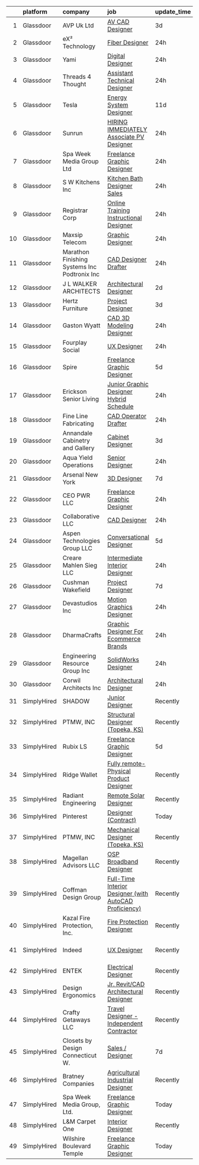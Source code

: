 

|    | platform    | company                                           | job                                                                                                                                                                                                                                                                                                                                                                                                                                                                                                                                                                                                                                                                                                                                                                                                                                                                                                                            | update_time   | location                      |
|---:|:------------|:--------------------------------------------------|:-------------------------------------------------------------------------------------------------------------------------------------------------------------------------------------------------------------------------------------------------------------------------------------------------------------------------------------------------------------------------------------------------------------------------------------------------------------------------------------------------------------------------------------------------------------------------------------------------------------------------------------------------------------------------------------------------------------------------------------------------------------------------------------------------------------------------------------------------------------------------------------------------------------------------------|:--------------|:------------------------------|
|  1 | Glassdoor   | AVP Uk Ltd                                        | [AV CAD Designer](https://www.glassdoor.com/partner/jobListing.htm?pos=124&ao=1110586&s=58&guid=00000183a1d64dd5b3781094bcd62682&src=GD_JOB_AD&t=SR&vt=w&ea=1&cs=1_fbc0b8a7&cb=1664867520579&jobListingId=1008173007558&cpc=FA84DF7EA1EC2398&jrtk=3-0-1gegtcjktkcnm801-1gegtcjlbkhq6800-5f97c9f94f7f4db1--6NYlbfkN0BRv-Wc929RsrsSUem9Y6h8brrWFQ-iaB-Blp-pMy6VrcEQM6O4vSQyo6wkqqGAILjsuU26OlTajwT8Zt-5yn63Kw6kQNOSGHeIAokNRr4bfoaFrrQfjfDuOxhus2QZ46X2m62Ke2DWo9CUuYb13fZMUV9l_ooMnB6KtAGSrkNqa0sMG3HIp89Mw6Wzg26r_eh7BnWOiCJhycgBUOJs_eEQfMsn5Tlv7ho0N386nmnHXQkbIeb6saZVuV2Viw2Il6ycl1rGxQEea23fLgTciSD6Chjpi5O0zWfFphZZ8_GdVuF_oPTsxkfQkGpfc670B4_b4kNqISwK6GmODvyb17-qqHZXNCDGvDRtDBomRJs5Z6QjJ1Kip-zW-gg9uW98sl0vW4poUPwcUgD_E4NloDhP0EPv3Zx7jAxblox2NB5AaBMcQbkmIqpj3hEMHQijG4Tj6DGsnJdmp9RuAFTz3-EC4BoDNcs4VzHmzvqjtYWg-vSDf0e-5L_wgt15wiFtla8%3D)                                                                       | 3d            | New York, NY                  |
|  2 | Glassdoor   | eX² Technology                                    | [Fiber Designer](https://www.glassdoor.com/partner/jobListing.htm?pos=115&ao=1110586&s=58&guid=00000183a1d64dd5b3781094bcd62682&src=GD_JOB_AD&t=SR&vt=w&cs=1_a1057ba8&cb=1664867520577&jobListingId=1008181152822&cpc=39721386339D0809&jrtk=3-0-1gegtcjktkcnm801-1gegtcjlbkhq6800-501e28533526928d--6NYlbfkN0Af7IH--f52cTUDwFMUanxXcd3NiV5wYJyzlyk1G5yREYjpyx22ZkWQaczA53RNvwV3Ft1O_8Sf5jnopNqidS4B3P51tgzO1hiw2xJV1Mw8KGQSfBibd-t3JzQt5z7MzEKLTZHiUr5suJhbdEWMLlPvNnwEqtYiFjXACWBU4mOVYy8ivw2VUYCkOZnonorSkWmjFBmGgX4kDq-GRA5wE5RwYOZXoGaLpC1J1uMnIjJ9xmyJnp0mgQ0JP8zG9QjZj1huWYb6OXH0yfhUOIuywocSi9tkpxZYHb6p8o4uo7911YBAAxIPKiImW8SKDzlzJDX5dlb6rRDLDKJuEDh7ANg1W3A1rFkEyLSpaCWiym5NIRwzlFowopvzT6S5KgY25jXrn8s-y0CdkmxORTw7MKxy4N-rKk7KHuOQ7x00ABUC1iKpCjctCyb8_xUMt1D_S4OE6fJIEektnK8TAbBPOvU-ZeIlXpFnliTdIgRplJzq8MM1-bw84dDoqxn68moCeJUjxbWV6jZqAXNGocwKlki-)                                                           | 24h           | Remote                        |
|  3 | Glassdoor   | Yami                                              | [Digital Designer](https://www.glassdoor.com/partner/jobListing.htm?pos=104&ao=1110586&s=58&guid=00000183a1d64dd5b3781094bcd62682&src=GD_JOB_AD&t=SR&vt=w&cs=1_57d1944f&cb=1664867520575&jobListingId=1008181019653&cpc=BAB9AA3F436D8911&jrtk=3-0-1gegtcjktkcnm801-1gegtcjlbkhq6800-4b7391dd8006dac6--6NYlbfkN0DsBOlmEAMqZtav1V1WKZO3RUElpafjggtWvxyDQ3xFSmyORkCOQyPRy8brDkQF-0tx-M_FaeGFTi5xPkXA6pP_llQ907OambRdmHN7rVS4lqoHDoH3T9hJpxZ4Yo4p270-LHduIFPvCR90ID65X1Ans2reBfMYIPmQhvUzvYw15zuBBZI0Kx1zAKTlY_5ChHwqkCSo1YoK9gvtES4HqJ-UYEdZb90Uajqhn2ThNMQYgeKiLaWNnNLNk6BOS6eNQ1oCzCvhFXoxnIQy1rg600yEnLSw5UduQYQIleDBPwNJeex2HNGixZEHiU9snq7mC6a1AAGLV4aM96Xl_plckY-f7ajoE2UTwHtzIlKsKUXUht5TiZy8PolbRs5vscDUtSYIC87ZSmCV0zGz6wVE4FtQoDp6NRXmkvmMytPorc-OTG5oSQ7zIPH296dZVRx4CV35iI6SZ0I_nUkgNgtjIp3J6hDnba-2HyA7RKhLyudttmZp_gUvn1x2GuDYkGHQFcw%3D)                                                                           | 24h           | Brea, CA                      |
|  4 | Glassdoor   | Threads 4 Thought                                 | [Assistant Technical Designer](https://www.glassdoor.com/partner/jobListing.htm?pos=122&ao=1110586&s=58&guid=00000183a1d64dd5b3781094bcd62682&src=GD_JOB_AD&t=SR&vt=w&cs=1_f46af59f&cb=1664867520578&jobListingId=1008181073185&cpc=2187E14FC6F1B769&jrtk=3-0-1gegtcjktkcnm801-1gegtcjlbkhq6800-66cfb0cd2a94e85e--6NYlbfkN0CvahHJL5dpwIe5nlYo2UZJB8CTXAEl9vJAxrd3EfdRQXgjh4B9lozu_TTseRakeh3Sj3UNYpP20lKRhCPDrnkQrL45L--LTF4MCXgRVpPeO80nceR--QTLoBI9FvqkC5kf3WpO8VOhS3gLpKsUo7S3A1CC1rwtBFHDI2FswDEbnAWfW-7q-G8p_aukSRyFmAfDUbDksGAQEXkIWjn9jKaz3D41se72f7Ny1rYV8vwITCJkuCXawfL43tzRyh_8oas-PFw7jicvncPMOHkm6QHbw8J27UvRh9njQN7r4Cuyquc1uHw-WdUhlS5GSUltwXmx8clAoLv9UHKCxOKAo-wEwbjOEmzcKWAs-Cp2wcrhmj2YquQZL4cJwjhlaM_Dy-zq9PfRY46qPDgjV4Vpd49YK7B0QCcDCehoj6FW19mJh-NN8W1ltmQxYWUuJPscaWrdS9LIvXqYQkTfDZTlOatL-Jz3rgmyrQ0iJvZKWdRN1b-kXJD0GqdeeKLQaDIGoUPAYp2l3Vbj8WXPrYuhlpwI)                                             | 24h           | Van Nuys, CA                  |
|  5 | Glassdoor   | Tesla                                             | [Energy System Designer](https://www.glassdoor.com/partner/jobListing.htm?pos=128&ao=1110586&s=58&guid=00000183a1d64dd5b3781094bcd62682&src=GD_JOB_AD&t=SR&vt=w&cs=1_f11503c7&cb=1664867520579&jobListingId=1008157144330&cpc=6FC5BA77C9A4CD78&jrtk=3-0-1gegtcjktkcnm801-1gegtcjlbkhq6800-e11ae697e82e884a--6NYlbfkN0BkX03mv_qGbDFMol2YHqLRvzzvm2LmpzMO_FcYL_FtJlnJTzsjtFTdelRG5HbGrIeCZP9oCSI6IsL1eRTbsG2Eg_0QG8YiiU43GRgY3j3IfaSP2JGtyYkEmGos7-7JB52VebeJWclCZ9aRCTz2G1MCB9QTDDrSQ2HNhkhsIxCXpPAftzv_gfn-8zERgb4sYVr8e2From577Kdqj2HvO5cn1z6L254XgzPL5OCNFzEcFS8yCQ-QJdsGW-zVaJXRugZ0zZE360TKcL2gY3yDaFl9cKVCWEeWEC_-pX7CFz07NufJoUUKcUjYHDsoSVfMWmgnnDUkqFGufG0-o7oy-_ZX5oDbtROBAoN9HXbDWzpwEXcc0YUAGHPj8s5jhtu1nTJWGK-LuJpkcDJX3jiwYAS2iLXBWRIoE5gxU1HK24-SG3F2ouhbc-byGnGhNC5_ADNhqNZfOnGCV6cCdGxTnwExCBzVhCnDoIFVc_vvSuxGpZZ_GBaalwVE)                                                                                   | 11d           | Atlanta, GA                   |
|  6 | Glassdoor   | Sunrun                                            | [HIRING IMMEDIATELY   Associate PV Designer](https://www.glassdoor.com/partner/jobListing.htm?pos=108&ao=1110586&s=58&guid=00000183a1d64dd5b3781094bcd62682&src=GD_JOB_AD&t=SR&vt=w&cs=1_7697f3ea&cb=1664867520575&jobListingId=1008181328108&cpc=8D52E76475A7E842&jrtk=3-0-1gegtcjktkcnm801-1gegtcjlbkhq6800-a03ea1800d9442c8--6NYlbfkN0AAJYvQJqkGyctdbwgYBdqpzYSt0PUhiiQc8Z2SIVaOwlllVF9sRwa6yXPHg7jqUvRGjME78G0t_8vnx9fpjTJ22wRaZieaF0SCLNOosVUgzBzfWwxRh8fMLZLGpbZzXzDvCrymmLo_7inDmLK5m2n-9hPrZCuuDm1qM5fn1x6JyvpC5wpwRtwOZnOCU7Qzc8IxgCCY2btluObbDv8LhknbCvVIMZJxNTT9eEPI21tU1kGKLX0dTgrcGfLT-xv_qC32kZuRhUfrUbArOD8nnnxQ1bfw7p5PoRz6AGQr_P4g6FP-Jnvy1T3PxzCfcgFCzjAAsyJ5drrBOpSSgnGH1phgEwLaooLCuERfjfy1if4L0tjBhlrFfWw8wTQcOZ9kVJUOaVxbjCi8sewd-av7FkUhI0TNauckMTZqg9mt0YLxkpCAAxYIDgrGmCIbgSayVpbqCjf5WBPYPeF0ZCqxc0WZ4eeQxWsLWxLFihi-QzO7M1ZASOckZH5QRGn7lrPxAnDfDBmucacQyRxV4eh2QHQh)                               | 24h           | Remote                        |
|  7 | Glassdoor   | Spa Week Media Group  Ltd                         | [Freelance Graphic Designer](https://www.glassdoor.com/partner/jobListing.htm?pos=105&ao=1110586&s=58&guid=00000183a1d64dd5b3781094bcd62682&src=GD_JOB_AD&t=SR&vt=w&cs=1_bff34595&cb=1664867520575&jobListingId=1008181262791&cpc=4B86475FAF393599&jrtk=3-0-1gegtcjktkcnm801-1gegtcjlbkhq6800-aff8567d6b7d4b5f--6NYlbfkN0Ccz91IikEUpXkkAqmC46vnVGGSbrSQJDjRi725E1r7c1AqDusr12jHHKSffQxsfs1ettvMD2a6gAwyXEGHc4Mon8Fa7XS3go0xxN7GTYr-MEFGROXmPWd2L1VIFDWwC8xOUcVMxBaiy88ZX39fIn6vRD4Zr76ZG1tzqg485Caipe6zFlAEwFg3A25wEMl--WWvSWeyW3e-WsU1XwYm66GEejdjmEsbJj5iAdn9oqKOzHYOJrjiVDQMQb18DFFJ9-6lgEuYOQKZbITY76zM6vUKmuoA-A799LEvc_ol9C8GsKQ_92qVz4hCBwfL-1_xnzLPph4atHzLGi1qzIk7tQVT130exQyCrYuUYixcNyzwJ-YCUGscqWHMsMv1jWtF9q_dEFcdSYylB-7dFXKS8-1Ebhe63RIg6w17WhxDlnwQrMZe1BOnnmuwchQDDPQmzPU-TFLzo_unKaBISdJkeCWP2d3keQM57CQaM90EwqZ1IB274uIwYQVrHxMfevsNv58tZZcqJc6BfA%3D%3D)                                                   | 24h           | Remote                        |
|  8 | Glassdoor   | S   W Kitchens  Inc                               | [Kitchen   Bath Designer Sales](https://www.glassdoor.com/partner/jobListing.htm?pos=116&ao=1110586&s=58&guid=00000183a1d64dd5b3781094bcd62682&src=GD_JOB_AD&t=SR&vt=w&cs=1_b48b924d&cb=1664867520577&jobListingId=1008181099114&cpc=0F120DD93C91FC85&jrtk=3-0-1gegtcjktkcnm801-1gegtcjlbkhq6800-d7718832de1a2688--6NYlbfkN0C_svMyGSZmaU3mVOTnu6AtI1RQj9HoKrFepkr1yWsYk7MaDyQXeg2nMGU_leW7Yet2890HgFBnMO5SwnNnWAgXwYjhmodrDRuYx0gK-fGKa_Mju48xi8vszvBOpEtmw_b8znDt9cDRkErnUjDF-mmw4x0VVVlxvPYDKKIm_zSBcWg0CBkyJxaIDX6MhtQCVuB4w7dcSUmtQMzP7HzlYNVf9mu1oXOOW7jT_2t5mGotJbrxDe7Vt6Q5TdHfO8WWmPib3bHWFab0nLrSt_MPig1kfs2purMukTRzgMzGJWOGWFtuEbTCbxXg-lyYPMPUYa8l7WkxSrKerThQRpYPxT7jkDYi4blL_s_gD_099LruUAOlmS9Flddp6lGsYAmcMwWdbvWikqRThprZXNHaWVmLzWw9EQR88TDk6cpmgf1BHXDfIePwE4uIQQ1QTLUwdNknoE1YjWMGnYFy9P7fNip1eulO1lgOU9Ys7vAVhCIUrBNRGRVEFkg3DStuo8u0wX_V3PSyR4Iig5w3jtWwaxLI)                                            | 24h           | Palm Harbor, FL               |
|  9 | Glassdoor   | Registrar Corp                                    | [Online Training Instructional Designer](https://www.glassdoor.com/partner/jobListing.htm?pos=119&ao=1110586&s=58&guid=00000183a1d64dd5b3781094bcd62682&src=GD_JOB_AD&t=SR&vt=w&cs=1_9a77d404&cb=1664867520578&jobListingId=1008181097968&cpc=292036AD7E8A5303&jrtk=3-0-1gegtcjktkcnm801-1gegtcjlbkhq6800-75e62d8e778ca8aa--6NYlbfkN0CLZ0smjCZKsuh6gigVhPPu-_qtN2LzB0zEcHC4lqde6dSDWgQgt-62jsR53hi1YD89IPZ9eGmYmCRa1hQjHddEW_uz13qsWBlJZuK8MW4DUTMFuc5rQnSy-nHBRN4ppFXQ7Zb32-MjLyEHflRiCnTay8qqfHyjAZSD79d9wubLqZ860aBEOQaICUXEzyyxosdzETNU3XuUeIkqXPPzPL-iPbDP5gbquu8mrvSSkSAOpaFKJhDlMDrfVMesPTfuQKe3oZa9MhbMBsbGQtcjBJJfcwaxXXmTjCFyCbv9vh5Xnxjn__k6ejmsRLFUFGF7DcGckbrw2WyTCbMX8O5N5MQhtLim0RWSYP0CPrW6nUbvxM6VrpmmCYeE5qirm2xsXK0BAuaUR8yiDQnWqwb9PDUkhwY46Uwq_SLxgnqPaWUYjzu1WSP9jsE0w8x9xjnBQdXYfsPn_2wAYvfG2r4UD2roAKrzBYbQuS83YEq-7SOs-WEn58BIKiL-kD_csYXksiaR59p8Edbwnw%3D%3D)                                       | 24h           | Remote                        |
| 10 | Glassdoor   | Maxsip Telecom                                    | [Graphic Designer](https://www.glassdoor.com/partner/jobListing.htm?pos=126&ao=1110586&s=58&guid=00000183a1d64dd5b3781094bcd62682&src=GD_JOB_AD&t=SR&vt=w&cs=1_566a26ce&cb=1664867520579&jobListingId=1008180824699&cpc=ACAF1607C5C1E404&jrtk=3-0-1gegtcjktkcnm801-1gegtcjlbkhq6800-a45de322a1fe435e--6NYlbfkN0DnIrIxM0SLgognLU43z-y3d766C_sg8RKRglk2TGsa5-zUM0jfT98TijWPhP6u6WzWkT-tqDXdfz3hpGth--yRyzuWT-uhTsvFadngMEnBQsCftAVLMvd-URBZi0IHCW1XjC6hCDtJXnv5nnqVczkmBdJcOUWKUsJs3YKOvlYGdNw1dvfOxLIA7Fwr63hyGPzLs9WDhBjBF4f1FkprEnz6P__-C19HG9sbID5dtNJQJJ2ivtnOfzTrUXuxxbkerSchvOZuUsdZz4dryH_qTLD2INXf242IvDt9z9BDX7dg8TBSmRbd825PhCJc6x6CmXng6YQhWpsfTGunBrEI8fzo-s_kcre-NQRw9Hv9N7f6qWsgL8HXHXbpSk5p8-eQrdP-YWc9xezFR9LAMr5DTH2agegzRlC_MtvWckLVJxNguvSOmVTW24zATy3NuZ5MusopnxK0UMCKJm5QKQKJKyH1QQ3UNvNrp0W5mEY-gu21urcahKoQdgIFTarlesn9GJ_PStwcIKR1WA%3D%3D)                                                             | 24h           | Valley Stream, NY             |
| 11 | Glassdoor   | Marathon Finishing Systems  Inc    Podtronix  Inc | [CAD Designer Drafter](https://www.glassdoor.com/partner/jobListing.htm?pos=111&ao=1110586&s=58&guid=00000183a1d64dd5b3781094bcd62682&src=GD_JOB_AD&t=SR&vt=w&cs=1_5189e5cf&cb=1664867520576&jobListingId=1008181260810&cpc=90C4CD7F4113B630&jrtk=3-0-1gegtcjktkcnm801-1gegtcjlbkhq6800-08b76ea6c320779c--6NYlbfkN0D_KRozbKJx95I3LRYgbj09bqBDFeyQG4s8tCOB31p2DGCL19MIxrRVsv9qJ-tQ9P1LABNz0jjBw_Fh_kLMHdi3L_gDp7EfKN5p5c-F-0xEKRwQtPNypL0MvkJ5-HMnmIZZaDnz9_Cq_2M6qZhqHDBnHD5tuuxwRqbsxHhFmQae5QwoINFsw-TFAI19u0868OWBaqcDY58nuLTaT2YwDOs97YP9SMomsVJfSidXGxaSb_2fMvzaARCHqzBBnwoME09vMseH3VCHjcCYLux-sJurCcdvVEl5yhcWB5CEE0947uIlyJpOo3MFukr3QWdQxb74MJvc9Ly-v6jtq549zyeaNaf-M3Befv-YHx0XmCxGdvP0pMdmxM7x4Y1-Kkwh-eQ0pYm7_vbANp7nT-iZnRecoUxLiU1W6akhqFOxfEbVNJSgAk4U5iLe8bUkChP1gF9iS8e-_eaAYrEhAV0C3Q1NbZc8ghEr6Oga04yvdsPktDigiExbtrq1MG-VwcHrqZq0GdO3an5yfw%3D%3D)                                                         | 24h           | Temecula, CA                  |
| 12 | Glassdoor   | J L WALKER ARCHITECTS                             | [Architectural Designer](https://www.glassdoor.com/partner/jobListing.htm?pos=101&ao=1110586&s=58&guid=00000183a1d64dd5b3781094bcd62682&src=GD_JOB_AD&t=SR&vt=w&cs=1_fd226ced&cb=1664867520575&jobListingId=1008177050139&cpc=42EA717FDBC2EED7&jrtk=3-0-1gegtcjktkcnm801-1gegtcjlbkhq6800-0163ee7329a0f02d--6NYlbfkN0AZiaPZyccuKjlre0e0RaBFeO48J0QExrO5hcuLctOVaGUVgODFpZMAes22trlDrQ69E2Rhli_eY_m_9JgdrPxocge3IhUjsTcPBxpVqAAust7hYyr2Q-NVjdaq-L_XsL__NI7X67deruvmkHayu4WEeD6vBlQ76lWxt89J51ZlhetHa6mjOxHTR6z3LVDYDu5N8RoWjdntbF50vkVomNQUGYc4FtSaDtcnBkddDj8KacoVLUNWG61SUmGx_lFdqd_60aLUWkAfGGmyfuxRXUGZ85g6yhN2CC37isqjPcFip_USnNgGWOR1WUALkmpHpBSb4zyu0pIiSEppoa89iYdpYB3WIWUIXQkpb6_P806ry1Z0liIzMXWLJU1dTMEi3quGjkirEiMX4NB6tLVNPMXJTwI7xaEUTHYy9fbStZVSfPBPhRuJPFXeMO5Z2OxNno5ixmYXnRgufdENHJL3-jFsD_ve83WsnjM0QiZ8_PbpfgqYXXXJ9zQon32jTJKBp1s29Q5M1kQQOg%3D%3D)                                                       | 2d            | Spring Lake, NJ               |
| 13 | Glassdoor   | Hertz Furniture                                   | [Project Designer](https://www.glassdoor.com/partner/jobListing.htm?pos=129&ao=1110586&s=58&guid=00000183a1d64dd5b3781094bcd62682&src=GD_JOB_AD&t=SR&vt=w&ea=1&cs=1_0f9c88ac&cb=1664867520579&jobListingId=1008173775510&cpc=FAE5E775D180B2FB&jrtk=3-0-1gegtcjktkcnm801-1gegtcjlbkhq6800-bbda5fd7ae2c3aa3--6NYlbfkN0AwILG52uLPD3b9awSrRoaTlbsfzfd0Ea19oi43Wzs8WZSg2WnmVu8Bkwd2sLBAS5WUj5M5M8gI6Max3UicOSVexIaJwVU6GoIm9pkR5DVEXzVNuVP-cgMrYdOEm8hIQgNB2M8dW0Y8kMXaAiXBwAuks3XGJj3O787rj6u4_BWSpCWzSPLYLBFZJDMSE_HicJFVdTTbLhOAwjTGfGvJFyTVeDqKjaiIRkNFDoD_LNRXWw9aTJyUxvAofyjr6u-CdLlTdrX7fD9ZoF20LXl73qkIN1qJlzX2K_5AeHgEEVqI7sXXOOQfjDMU0G5zGCfFPL_XcBEORbwB7JNO3eyEtdnnyFe7uMniJZV7QDWBQ1HpzeubSoWA6gFMCt_pwKkG9AEWn7zvUWMQCQS9ZBMbDPoM5QOmKqPgR44ox8ZiJFGBOPsu21GTrWZb2iSksq9vQulyqP49dT-EaJks3VJvlrN_2KCJUBr2BQGq_nPXcQzUzvMrWGl8AjegI4-QYR3CQB7k96RI0ropm10Z7UtlEBYt)                                                    | 3d            | Remote                        |
| 14 | Glassdoor   | Gaston   Wyatt                                    | [CAD 3D Modeling Designer](https://www.glassdoor.com/partner/jobListing.htm?pos=102&ao=1110586&s=58&guid=00000183a1d64dd5b3781094bcd62682&src=GD_JOB_AD&t=SR&vt=w&cs=1_af143d3a&cb=1664867520575&jobListingId=1008181113475&cpc=7FA2BCC6CA7CFB05&jrtk=3-0-1gegtcjktkcnm801-1gegtcjlbkhq6800-c9ddc0a8783bdecf--6NYlbfkN0BzyIYrTMR_AjNKh_kvAG8N613gtHPANQ3sdLTkrtBd-8karw_UYrYBhX6FynqqOcHBtnaSc3WGNuSA3ppar515yCMbrCWEZXMUuEjovxv3uVgc0nJirLRHWNTO2o-kNJKOmcf8WhkuZFCzWR_9WE-sXVW1yi7EhuQ7DYE5-3FkZYncctty1uzQ_I-QM8ZoIxCfMi_8JogVQVSAZhMbliQFt8yrkp9wX6xc-Ci7o2xYPwoZjFpJo2yG7i3AQrIXa7OabozOohJTkpXqRIotL1Kw5i08FwMBZpC59lHgze_KZ5FPTkRZv5N-bVjSUIl9LCzM97Fu-qLnQbhAsaaqrbPiLQ_e3k6rE1NL39rav09zUlbjbkN4htPmAR05gJkbTdI7UFq1r44Gx3t85dQo8JFjZIjWFRtycQgoyZrGS1NfXy_RQs4AvXmM69shy_d3M-24OEvwQC_kfuoLGkqU5lV5oySOD6T6cDzouns2uhXb-f8HrehUJjHAd8wuSE8Ioe3sqSlmM-dIdi3Qhk3IzsSX)                                                 | 24h           | Charlottesville, VA           |
| 15 | Glassdoor   | Fourplay Social                                   | [UX Designer](https://www.glassdoor.com/partner/jobListing.htm?pos=109&ao=1110586&s=58&guid=00000183a1d64dd5b3781094bcd62682&src=GD_JOB_AD&t=SR&vt=w&cs=1_900f8fe5&cb=1664867520576&jobListingId=1008181037073&cpc=1D891ED3EFC3904E&jrtk=3-0-1gegtcjktkcnm801-1gegtcjlbkhq6800-3db3dfd962b0eb12--6NYlbfkN0BKgzQyzTF1Q9mOsR1amaS-juVGLjHt5Cdom-gEF9y-xQXLGdfif3v_ctjRrlTEAbi6cB-13qKNUKDn9hT6yQEz8oKAMECrepOza0dNLk9yJhKVby5MZ0y9_CwN1yjI_0HSy2jraH9OCikwixxpHHzZXPz6nbqWuOAN2xu1Q89dba8Z7KLOqAiEx3s8ea9UL8DcIo1-VJ-4c1g9SR7qvxDeJp5G8ocJNwwzeSf3lygQl2-BErWUA9TgHA2MFPP1nDX-dNzeuaRUjrEGkCC3eGwQtHIvOtYpukcP6A6y2rnM0A8UJrVHXkD8-TxeRJXpMB9arUwwUchMscHheB1fy-uSlKylLRxSHk95ll4kQsqmKzbYTJjVqfBT6cF7mPAkRJj6kMd8HoZdKl-r03ToUvXr-UHTPw9Phi6CzxjynhOlsEPJoF-EnWIiQgc0cnoha7ANZ3GWd64hdcGT9C2GcIGq1HVePj-dbzLzcedFopmUFtz8auH2HnF4LmLXx9jV-rY%3D)                                                                                | 24h           | Remote                        |
| 16 | Glassdoor   | Spire                                             | [Freelance Graphic Designer](https://www.glassdoor.com/partner/jobListing.htm?pos=130&ao=1110586&s=58&guid=00000183a1d64dd5b3781094bcd62682&src=GD_JOB_AD&t=SR&vt=w&ea=1&cs=1_4afe42a1&cb=1664867520579&jobListingId=1008168176401&cpc=F41FEAB56D215062&jrtk=3-0-1gegtcjktkcnm801-1gegtcjlbkhq6800-0a7693cec2d415df--6NYlbfkN0DeAJW0m2c6RRYZ8mDkAfiRHtRiJ0-kxkQVsAadI3fnKOGp_QxXvzZMVjx73-hM7tPL4rGNIGpIvNxjZDfZ5ASMlZXRqYXSdvBzYLMPNTRfPsz99QAZZlQQ-qg5zLdJfFnCV8gtIYLEdgE60hk1CYz4D1aE0u49Aa9-RqNuCdkbHL2e2NNbaJB8aHifFsxl1vDc2WycCse1RzqTKgVzsZjUuyJr4gy6vR8K3basGr9ghzIlB7ZRZ9DpiHmTx-T6YI321Q3hevcM7WjlFiLAQlhPpTyTQdZFqX6rt-KEBmgCROveCpoMo7yQxTjwOu7sRG8DZbYpS1Ru9zyDoRgGpDZP0IrOILYKail5UnqpzuY1BMqkvfyU-EVHSOijDfiWBHs57-Rmk6fjb37UbPpqzF-_xQxAhJVnlS-0-uh-SAPjALxWOEZomJcZTwrcPfX3BXv8lse76xEIo4NF1TOgKseoeFV-kkkYWR6Nw5Tvni7XYxQFLPJw4EqyrOf1mVBZJ8bDGBKCj5yJXw%3D%3D)                                              | 5d            | Massachusetts                 |
| 17 | Glassdoor   | Erickson Senior Living                            | [Junior Graphic Designer  Hybrid Schedule](https://www.glassdoor.com/partner/jobListing.htm?pos=103&ao=1110586&s=58&guid=00000183a1d64dd5b3781094bcd62682&src=GD_JOB_AD&t=SR&vt=w&cs=1_b23d7c5b&cb=1664867520575&jobListingId=1008181622820&cpc=968C91D10CA48408&jrtk=3-0-1gegtcjktkcnm801-1gegtcjlbkhq6800-0951b05987dfed0f--6NYlbfkN0Aw3paYmwU6FofVDdXTN6b2jRH4engFYV06vIOeUBvgcMPmiZAagjCk1RrrziBtCf7tpnaIWTetQkU4Bk801G2TR76OEPdi5tqiW5RJSEKhClqLDEX6Edi6ruZ8jWTKy4HMvfAcukzUPcxMktpIdwdVjvOEItJhGX0NcMu91RrkW8vjKZfufOqIOR8ry-MmSnNRZCSP1jkoCDDQU962indrWJRwjpBEBBvpmnNW0R2BmW_GLd_Cm9niiZIkNob1N2ojxY294YvTv7QyrhWQaTTY53obxp0ZRUBZIC3sw8M2ExFfSZEkDzSNhjV77YuRz0l-xQK-DbCvaqhq1jZk23H9WVwneoMn-l_AHckX_iNX-uTtY5QoxFff90eLrnNOxHClKPyWMWKpJKLFfAMFqS9gpqheVVWWJSbL_uu2pGpfzgp2Fx5VqPyPMt5tQkZ1siXSffL61L9ZtHfxfD3PoT4HoFVVS9rYyu7aqCSlkYg5173Tysxb-R7-jvLj3mfx44Q-hBl0nDLqqD8JiJ4R07n8nPNaTtqR2vvvZ2O30U8X74HM-c69EJsx) | 24h           | Baltimore, MD                 |
| 18 | Glassdoor   | Fine Line Fabricating                             | [CAD Operator Drafter](https://www.glassdoor.com/partner/jobListing.htm?pos=117&ao=1110586&s=58&guid=00000183a1d64dd5b3781094bcd62682&src=GD_JOB_AD&t=SR&vt=w&cs=1_b4ace8a4&cb=1664867520578&jobListingId=1008181043961&cpc=281FE6ECBEE2538F&jrtk=3-0-1gegtcjktkcnm801-1gegtcjlbkhq6800-54fbf3cda62b5d41--6NYlbfkN0Bi-g4OEguhQEx4pjzkmulzkFDPdVMQm6g82nLRMcVRUCSLsu1Vy2oKcZIHoat_4GdbyQgixj6K9T0KD6YYM6oCs-Xi3AfAanqAj4Eom2Tcj4Pqr9LdXaz82Izvje6IQRRmmi488uHPYQMUzuSyKeuRrtGzH8rkSk3mO08Z2IMRNRAJ2d5IKwT6HaCqOMZdNABGke86yhNCLutUO9Bcg1Bqvd_xZZRkiYa6PLLgsouSosS60PebpaaADFisKb2FwDQlAS44cwlu_gBZRVz2uMiVEKaERVjwN0tpfKwxVB0ECZh9UXTAph4LRz7j8ZsVE9z3pSgT9AIxEQvjmO3ExJ-vWaOq3ihTBuo-z4TJBc0cF2AYwvSicfEB1AoTcKhe7yLooMHn2sd-7hE8GlRrdfRRZVe8TR3c9TB0vUKOug-Zz2Ax-LRxCDOd0lMyGh-sfw59Kl8W3tDw6M4F4laKEBiCFyi8rlvyF9ZXaFtm_kko6F1WkcHLXkf-zQrAga16-3jvXlpQ7PC-1C5Gs4X-Br0f)                                                     | 24h           | Phoenix, AZ                   |
| 19 | Glassdoor   | Annandale Cabinetry and Gallery                   | [Cabinet Designer](https://www.glassdoor.com/partner/jobListing.htm?pos=120&ao=1110586&s=58&guid=00000183a1d64dd5b3781094bcd62682&src=GD_JOB_AD&t=SR&vt=w&ea=1&cs=1_5694cb8e&cb=1664867520579&jobListingId=1008175173351&cpc=4B86475FAF393599&jrtk=3-0-1gegtcjktkcnm801-1gegtcjlbkhq6800-68c5fd829b864af9--6NYlbfkN0ATuzukLZvOA7Cxi5gGVTPK8s05ijijAIGQnHXs5Od0X7dJhkhquRt_JC7UKH_RWJB65I_GFyxWNwgQYBAJNaBoYRKhIh4F6vIJQVnqtWNSXD5V3VBdErha6lFS2YWJIqOHZnxJGGD5zweXjLuTguNmKzbTlBDlAZfVcVDg2a0W6maq-lgb29GHZGmVSXgiWpGqh7J12fiahO13_zdAxJhSebVvHCxbXfxbHNosBzwZiJnEjBDgRyWNt3W1ix-42L9uCOI7vzdjwdAOhGGhzn-PyP96q7NHRbcdfvYv6zIHj5l0hOYG4j2QB-LlyypT1BbRnFEQb3tc7NkjeeJUOHdMU24WYvI_7oHO2qCjwHeBq-UzAyGCz0GzC8CesyKiEV2STxurInfaLyQIyhSnUmdbYNTKr-uUAxwnGSeX9cx5NBj1GKEfAj9xiwvZrDuUNy6z9I6tYdH02d1LhUjfrM4alYaTgzmYYJGtYy6ZT4gVjQ8RBDKmgUYqzepiHNarrPE%3D)                                                                      | 3d            | Remote                        |
| 20 | Glassdoor   | Aqua Yield Operations                             | [Senior Designer](https://www.glassdoor.com/partner/jobListing.htm?pos=110&ao=1110586&s=58&guid=00000183a1d64dd5b3781094bcd62682&src=GD_JOB_AD&t=SR&vt=w&cs=1_f23776ec&cb=1664867520576&jobListingId=1008181670528&cpc=F929909D2225707A&jrtk=3-0-1gegtcjktkcnm801-1gegtcjlbkhq6800-0cbaba11ee9adf4c--6NYlbfkN0CB1tmP7rfbaHtYFmPjg1Xv8BJr6DUbyz0HQmM4H563Au2nNjYN4Az1S2OuOnLz1IPr6IljD2XZVQJ0Gej4nL57HASMQlqJ8KPeLWnpSgi1pF3V10lYqI9xzoHeKRFgaJmm7dXanZpIs6iVYO3oU8oZc8IEfA9fwmBi_svJhEZbugvbRsy9ziKDHYxixE-84UxJGNLADkVkksA2qA175aBPUYUD6JyGYlmo-eMFvbWlx3XopHJyd1uGWCRVCfpnoKJRQfdzQa0bYbUvMIC9A1b9HM-cj-vMoTKcHj_qpCpO0_klXBtk24HxlqOUnDbKDKaOcd5yuAfLtc5zCxVi1vmtE008xX1aMU5zj4cDXsHujP0hahjEJOD_Sc-yy-GR-9m6E9eVscZL83fNs3Yp9vtT03xpkmGOOhPX3iX_pFT2m41ydf8I5FTSOycPHjv9S9EJmWxYxFO0lO6d8tVO_0czsy8-SzxHa0rFOfKKrCtNuzDbfbb_EYCsPx0x-EANIJ8qMp1gNy0BilBncYuAO_g6)                                                          | 24h           | Remote                        |
| 21 | Glassdoor   | Arsenal New York                                  | [3D Designer](https://www.glassdoor.com/partner/jobListing.htm?pos=123&ao=1110586&s=58&guid=00000183a1d64dd5b3781094bcd62682&src=GD_JOB_AD&t=SR&vt=w&ea=1&cs=1_d713f1e7&cb=1664867520579&jobListingId=1008163262574&cpc=84DBBAA61F05C438&jrtk=3-0-1gegtcjktkcnm801-1gegtcjlbkhq6800-14142fe9f54309f3--6NYlbfkN0CFjRg9_L_rnuCynXKqBhR11VFCEpiyvh_8_AUp7jZiAF_atGnNpE-DERHWUyaEtlS-oDKSxIYZ4VBGB7ueYU415pDPke4j-oAxhNFVx5_FJ08e61uZcNuZeKaAFDJOWJnpk5sYSSAc5tpclfLyDsOk5GfSwKdFBzc1i24vOZFk0ACpdR7QUn8sxZvptdG9WbKB2fddwQ1sj-Q7wf91q8oK_r-5GCV7u2FrqG59N0qATIdPCNwwmIkWoD5ufeRGpavd5tIT9Mc1F7dkzHYNZVOouODn95inllSPCpX_OSNiL_D3aCdSMi5YWCaz7_Fhh_MBpmi1AwrV9RQSbnbvPnr6HDeVaLLYgqFXaiboA3N4HpuP6titY-QM9x2AR3Yp6FjNTY5wmz6DMphyES-vzPijzuEfxj04y1c9IBxx1WE-YvXZfH2J2CKwgczNheI5g1J5HOqVod4R-VAjlUZkGAuqAzgoNnwIsa5rLx8Z5ZBS3CTUC0s7yaXc)                                                                                         | 7d            | New York, NY                  |
| 22 | Glassdoor   | CEO PWR LLC                                       | [Freelance Graphic Designer](https://www.glassdoor.com/partner/jobListing.htm?pos=112&ao=1110586&s=58&guid=00000183a1d64dd5b3781094bcd62682&src=GD_JOB_AD&t=SR&vt=w&cs=1_f1500983&cb=1664867520576&jobListingId=1008181342355&cpc=5E31031E1AFF45A7&jrtk=3-0-1gegtcjktkcnm801-1gegtcjlbkhq6800-5347bb5d721674b0--6NYlbfkN0Bo_CM2a8GgFIiw_-9fb5ug3xmG_MFCzpxBl7ntROtVZSqlWgkWgm6QLAqfV2WxWXMQSjFPQhKuEG5F5S-MVle1pcpezcMyJx6RyvfhVCv0M2AVE3MPxFTJLV6lQp6NfpTumqEEC-IXkWw4ZMHyfol_72EpUM3xI5twKCq1V786NVmqSK23Q0F3LK0Mzs5JBNMMWnWfpu2z6i2eXFrrE7QRjWzs59qr7uTcpNrbkNbkAbY_vX87ZJGzF2SQJEVCvsxQDU1LCeAGLMgQtvLbGQmRNRWpqoM2JqG7hAUhEI9OfjKOAcpp5SWTcu0XNsZd6OBJG71XiKzWD-XCo_E4_noN24o-s5jNAoag2XapDScH1f0ar4ZluFvetNcjZt2Fv0qSDwKw9k3JOR8rQtWp1xIX9D690JydmPGL7HrBJnZSweQFygzUiKkWz-OM2qnMxsplEjXc8O1ZtLAOU6e0jAVGoYMzE7RoAveya_068bbBOFYRQi4CdIqlHciPbAdW5q0Sqad3PQMCwQ%3D%3D)                                                   | 24h           | Remote                        |
| 23 | Glassdoor   | Collaborative  LLC                                | [CAD Designer](https://www.glassdoor.com/partner/jobListing.htm?pos=118&ao=1110586&s=58&guid=00000183a1d64dd5b3781094bcd62682&src=GD_JOB_AD&t=SR&vt=w&cs=1_5b452317&cb=1664867520578&jobListingId=1008181002885&cpc=1FF74F442D7FC309&jrtk=3-0-1gegtcjktkcnm801-1gegtcjlbkhq6800-34cec82d480395ae--6NYlbfkN0AxHUw21hTVp1KpkN33py-_9WrStiosHaJshdyp9X3KQ7H5n8Vlph5h8WejykM5phs-eTtcoDG2HdOHPlFpGQHh2XIkrtRKYqM81hPi8tFUgMH7SyASFShisS47n_FbPhtZZuGi_7xyc3cZebz9ag5_StmwnVoGl2opy9F0Bl9HtDP-9CKd3ZSl20u5EgzFAuBCVLeoEto2GLNwa9jkpRrc5nyNVMbnv5bbfxuGXv5zVka9_E-oytJ5Vf5ify1zifrfFk2I2JiqLqHxwALgJwbxrLNymzfTfrkIdYQMKzJbvmmE3439nYMNbHoGo3QUkYVi4tgKjfv-QE4vLR72JyEb0MCjfXXvELk1JL_GJv3paK4YMHGHR9rEYZK1eQwwyAyza3-87E8FPrQdfFYbZrV1Gyk8lLazwOCWPIfXb3TWkgoN_4XQk8WH5ckw_wRVvEQ3R82da9bi7Du1d7xOzD6_xFC2nJNrrwY8YpNV8b4-0dNRKTQwW3kUq-5PuSyf-4WVfM0vrQ3Ofi0R4qHJOxNN)                                                             | 24h           | Scarborough, ME               |
| 24 | Glassdoor   | Aspen Technologies Group  LLC                     | [Conversational Designer](https://www.glassdoor.com/partner/jobListing.htm?pos=106&ao=1110586&s=58&guid=00000183a1d64dd5b3781094bcd62682&src=GD_JOB_AD&t=SR&vt=w&cs=1_8af58d57&cb=1664867520575&jobListingId=1008168031905&cpc=281FE6ECBEE2538F&jrtk=3-0-1gegtcjktkcnm801-1gegtcjlbkhq6800-5dc25f6b469d51b7--6NYlbfkN0BXzE8HOIfzqiyHSBif6w-jzPTOHpEA1sABY_pFcvNzji2iLQi56LdwyZ3dg6VHJonF4FXr0qQIz1p9je_51Cymesh0bw5itz-0SntHb3Hs_SAyOBMDDE8g_FQv5XFiXaTKjEYuU-WqXcPRVOVpaLD4P8Byq1PogygPUpnixTChp0gaFmzYSFIFvt8vduc2wjwvI_Bt4df8MO5ss6wnqPnYXYe1aTP9_dQz14YhMa3m91wK-2QJ6gBXB2MbGEfPaQWHU_09mXXwrK4vJXvUKCtFlXnR1Nokvly-NVkJPLN1RLfUzsYxsFzh9rh9iVwqWw8VdKsdG6sNTLDuKFc2m8tqzn4c2v53aSKDZn5NblrTDRdOP_Zc1UnuEEM_3bNrSeNj1yd-yTJYLOel2ciFKynvqBWvjhlnHDZWAFZZ2XN1uO_p0uCV9zzcgDjYb2K0T8v7yBMHvARhQKzIJP-ipsgYow4HVkGsShK0nWqtnHQVTVC_-DR560HoLrgBfbXjQ8ier7aZv8hO42NU4TbuP2ed)                                                  | 5d            | Remote                        |
| 25 | Glassdoor   | Creare Mahlen Sieg  LLC                           | [Intermediate Interior Designer](https://www.glassdoor.com/partner/jobListing.htm?pos=114&ao=1110586&s=58&guid=00000183a1d64dd5b3781094bcd62682&src=GD_JOB_AD&t=SR&vt=w&cs=1_f2e2bb78&cb=1664867520577&jobListingId=1008181107320&cpc=67D5E609A3B8C355&jrtk=3-0-1gegtcjktkcnm801-1gegtcjlbkhq6800-cb3693789bd3c84d--6NYlbfkN0D5EoDI19pzLD_ZoAvoqM1-O9qeTV9KvYbDAr1-bMzVcb31eib0i1ZTbOc4IRrlaEHlwUvhFmFSM3wMJjcX-SW6-PnNegM4BmgVsL3vs-HbSfEUP-_XRrV6O0E6nwvTWbyQZGRRdrHf0b3GBQnqwwTTNm7bu394OtshlpCD7k0xz7OIhLl0e5WVYbjzks115AKjzKuBtsss21RzjX73UYpmHLhjybNw--QkbxaY2p14zFhE1WukJl_nONgZVlNnn9WqmlqeMfD-tiWzibkZmWEjjAgoHme0ht7S4V6wfoJQOX7v7vYG6asQ5srXqa9IEdS1M6HS8bghybVd8tCPqviY2DQrKAcsqlkj4KRQQK-sBZ3ldza6QEE-gVtOQn6Cadtax-aR7gT0YMFTqChhB3VGb_dS9WtHyUcCQrGVcF1H7RKEjV0l4ECGOQV85u-JNMhyK_KVPQXR1u47_PwRG6eG1dhD4EL89ZzaPjERXlHM0OYfSG6IVuEPsQeD2aKOLS_WtcJie0NNZRYl-b8wgh4VDcb33d24fNQ%3D)                             | 24h           | Santa Monica, CA              |
| 26 | Glassdoor   | Cushman   Wakefield                               | [Project Designer](https://www.glassdoor.com/partner/jobListing.htm?pos=125&ao=1110586&s=58&guid=00000183a1d64dd5b3781094bcd62682&src=GD_JOB_AD&t=SR&vt=w&ea=1&cs=1_40d4abc4&cb=1664867520579&jobListingId=1008162945640&cpc=AC285F3A3ECA6BB0&jrtk=3-0-1gegtcjktkcnm801-1gegtcjlbkhq6800-2175469a3d0d59f9--6NYlbfkN0D9Pg2x5ry920TXzaxKVLWVxirK4eM3sgP8B1zODjS-ZZwsvod11M1JWDlfMLAjHPr8VUcIUwya-JpLpRX2dLSaVQk4KOD6DYKtY1NHwfDxt22jve2po6W316Lzl36eutWuBT288ZeXORharyAUfAYHbgAuEeYkVU8G6EPhsEl2HrVWUHZCHc54oPZao_MbYzLGW8L88bLrSZDDOyEUjY2wamaoasZN_Se-ksNlor2fW3BWS1u-0J6TPJjZRKpA1XgcMXyE-wdeNOdGeAoyQ9AJBYO-SPPtkbJBILCpqOaCMPQNDCgXxun2tChEQE-xqqipY_MsWNkOkGITYU9onUtDnmBPu_Vxofdxz7XIUnWhwF8b3KbtbgtRIESy40ip719UM_F0GG59uqfWIW5M6AWqCUW5E5rBjYY8rgkAaKeGXin42NSS0gvwhLdZYmLBOI9RwIYU49CCEda-QhKSaIWTXVDnPx_doC9VCteco5mWIXlajo8DFJqwQEEmbz547-s%3D)                                                                      | 7d            | Remote                        |
| 27 | Glassdoor   | Devastudios  Inc                                  | [Motion Graphics Designer](https://www.glassdoor.com/partner/jobListing.htm?pos=127&ao=1110586&s=58&guid=00000183a1d64dd5b3781094bcd62682&src=GD_JOB_AD&t=SR&vt=w&cs=1_014077ef&cb=1664867520579&jobListingId=1008181097122&cpc=82B3195DA92CAF92&jrtk=3-0-1gegtcjktkcnm801-1gegtcjlbkhq6800-d20dba3505e13059--6NYlbfkN0ACu_hgM4mYOpGjE6TXudS1eLEYdlotK5aSiNrSIRlNjmyrdjjyo9_Ix6ZlQK0ogohJwif6x_fcdoDwCDAB08d3Bvqx03prjyp6864keLu9PNnu6Oz0UUiihvK8MnKh_ug0xjh-1U9X6EWe7p6i3wZDXhdd_VibzMoa2j2hRxMISbowdiVP5DKyHwgX3f1YvSovBjtHzJyt81eItUe-loNefHkthvVkCoUZd4-6srSkBC3VmeNWkZXgDKwrQn0_dnAc7ElU-cLcTmvbEL5HykhPkjO0gb_b52kFk3w8zzDEvL8YS9w5-vmAP_E_iqSuXEKYP6yjoxSsDmq8dsBqPBjwOSnJ8AVc50GiC47CepRl0HmlzDxLTjRDO3qB7EuTsNevDvQn3kZAY__Gsi7iuDIhZnrK0wEVmOFULYRr7mCu4BO0t4iP6R5Wey1353nCAilhcAEuwvsHX1HRJidzeXGK_1Bl8y8I5IvRaUDH7hCtQL6BkGGId381furPDyk_IESigf25A1lu4A%3D%3D)                                                     | 24h           | Santa Monica, CA              |
| 28 | Glassdoor   | DharmaCrafts                                      | [Graphic Designer For Ecommerce Brands](https://www.glassdoor.com/partner/jobListing.htm?pos=113&ao=1110586&s=58&guid=00000183a1d64dd5b3781094bcd62682&src=GD_JOB_AD&t=SR&vt=w&cs=1_9b29dbd5&cb=1664867520577&jobListingId=1008181845485&cpc=723ADC3DFE402989&jrtk=3-0-1gegtcjktkcnm801-1gegtcjlbkhq6800-1d7ea185baae2fb9--6NYlbfkN0AnyUY72A0tHvHEG4OW91EgGreL33OTL9hit6i6oCd1jMrx-p18rrSpf-BcoDoZlYkQUlOPM0CtPeRY0Y5ugnxD0BWz98CXmzG3caKG9JnJh0zqseHtiYHdNaCob_jrG7l3_ONca_oMdipasrfd0d1PYKYnu5KgqkOgeZUi4q8b_yk4skZ-mIKH-AzMM1Nc4MkGoRuc3s-K5jeA0C7uvBg66eoy2BOJqrSDhinlVg3PFuMn22A-SwSKmJNDiYEbxTbm9ZIHvOlVnzUUMQiD3kEHxfAPhpdYoksjK5kaRisT-8R4R1g5OitVlydGJ9mMg7NhpTDUjzFqhnX-K3YM8FN-V0gjzIzpkQwt4HkvzYy1mTRHPc40wFbL71MZ3t0fxrm10fHWczFF-K7MnbYVn4ibEaMINau8a6Cm_VcAtPI-F0LYqtDqrecspJIYK5q5uwTLVgvSDLCE3mJmn5TrKBShqrvrWuUF539r6g3CLtVGVlS6aJkFWBBiAefsRncC7FxjitSxOaxT-Q%3D%3D)                                        | 24h           | Remote                        |
| 29 | Glassdoor   | Engineering Resource Group  Inc                   | [SolidWorks Designer](https://www.glassdoor.com/partner/jobListing.htm?pos=121&ao=1110586&s=58&guid=00000183a1d64dd5b3781094bcd62682&src=GD_JOB_AD&t=SR&vt=w&ea=1&cs=1_46d06e3b&cb=1664867520579&jobListingId=1008182154370&cpc=39BF0EDDD7C951CC&jrtk=3-0-1gegtcjktkcnm801-1gegtcjlbkhq6800-2080a5c91b7b3d8a--6NYlbfkN0AXvNU3dppST4hXyF7lLOYoD4jUNV2B_JY-d7awfCFjeyLEE4WEeClE_OuDGX4_ZleJR5XjJqpshg0oepcGHUpUG538wQomiNPAtI9-_X5GJo4AJqUmWkwQOknL5P-EzLXoNkQVgiiN2W2HqSnaVP9JqitdxNhbBzImgLVW8bzcQ5aS9KaShczRw0s_yJF_jd0rdJSYV7V_w54Bk8dXp3CvQn4bNVvuJHkH02TBmqRTlZMPsQfZ7GFBFZJx4J1EIJ2bNXgLBty8r3YvcRs7xchx3UflKMFRBMIRmqUdK67zEFwgUdSmLQ7sokYkaW0siMdl5sAu63Xg3fHGlazWps26_adZzvsVOvbkqiLhnUVfH64BVRsNuBi3asz4PDh-SNm_Z_KgSjyK4nDDlnmztHdhjFOul-LqNhj7ddXge30U02qxm5qSAF0Rp3aaKusPPRbadXF1TToXEbpH0TfrrNm5LxUeKabZwbyvHRjBCnX_BzjFSX4mXsqjH3omC4XQT9V0w5HkjyNxi9rSwZ0snsN8Ud_nybd2uE3QIdKnJuxu-ZayrL3jPrce)                 | 24h           | Union, NJ                     |
| 30 | Glassdoor   | Corwil Architects  Inc                            | [Architectural Designer](https://www.glassdoor.com/partner/jobListing.htm?pos=107&ao=1110586&s=58&guid=00000183a1d64dd5b3781094bcd62682&src=GD_JOB_AD&t=SR&vt=w&cs=1_cdbaca4a&cb=1664867520575&jobListingId=1008181076569&cpc=2F2C49D632A77FE0&jrtk=3-0-1gegtcjktkcnm801-1gegtcjlbkhq6800-1151bf0b20f7627d--6NYlbfkN0BgjLmzTPKsQX75u4Fh0QEiiKj7z-J53o3ixMT_T5ijgiQWjapeWh56IUwKKgYr9ZoZUpl4UOY7_L0AFcje7VgCQNe5-HSDbwBectMWJmShM9UThobx0O25g6Pmd3Ce9Ohej9LKCrsRkbeeIuKH7l-jrZL1zpOqU7obKDpqQp38GYxp31d1mPM-1mkMJPk1LVFt-1okquRhV1AxTFq4byVIFr7yroc8PJedm3-vobqdvrfRXSPMMnlOSE8mGsN-Dq72RyIJ54E9bic-QpB-4MY7YycBorKHiX3CrCGbvkybuW_Ioue3N7ykjyMrsADP-QKGiYOz1VIniD7abLe0kjWn1xQ_OJox2xO6DH1Q9ps-Fthbh_9eb5lvKPecKfb7Bgf3rcBIVrFlZI0yz741N8rAlaGWNeb5xnavuZLIK1kL2gojV4l0m77pSzQjgC4-USIWNOc2jUBx8wuUmV6G9iFv8BCdEeYorydF_zJW12ZLwi_gW7wHnczaS5NP8tXazLto2KLaLPtqJibbF5ne_Cwx)                                                   | 24h           | Coral Gables, FL              |
| 31 | SimplyHired | SHADOW                                            | [Junior Designer](https://www.simplyhired.com/job/agjV5-y7l0QccSCnq658GZwD0W9D72p0vH3jw7aFomUueqQec7xVvQ?q=3d+designer)                                                                                                                                                                                                                                                                                                                                                                                                                                                                                                                                                                                                                                                                                                                                                                                                        | Recently      | New York, NY                  |
| 32 | SimplyHired | PTMW, INC                                         | [Structural Designer (Topeka, KS)](https://www.simplyhired.com/job/MrdjExK9ykZPpacRp83kQUCzM_hydRxvuwohmfBTZA14qZ5FtyDnEg?q=3d+designer)                                                                                                                                                                                                                                                                                                                                                                                                                                                                                                                                                                                                                                                                                                                                                                                       | Recently      | Topeka, KS                    |
| 33 | SimplyHired | Rubix LS                                          | [Freelance Graphic Designer](https://www.simplyhired.com/job/AKD5cc62gRBW5MdoBpkyv8TyY6GwhPhJs_5FkcKuOCS7FPfsQJQt3g?q=3d+designer)                                                                                                                                                                                                                                                                                                                                                                                                                                                                                                                                                                                                                                                                                                                                                                                             | 5d            | Remote                        |
| 34 | SimplyHired | Ridge Wallet                                      | [Fully remote- Physical Product Designer](https://www.simplyhired.com/job/bsG8XZV782cYZbYbYVAc4hyXzEaPpCSH2Pk7PUXFyJV-5D5lDElg2g?q=3d+designer)                                                                                                                                                                                                                                                                                                                                                                                                                                                                                                                                                                                                                                                                                                                                                                                | Recently      | Remote                        |
| 35 | SimplyHired | Radiant Engineering                               | [Remote Solar Designer](https://www.simplyhired.com/job/D3GdbkWMzKUtzwulUgKYJH90rDp6E9EA_Jl7K3c5YfTSJxYWAYTe7A?q=3d+designer)                                                                                                                                                                                                                                                                                                                                                                                                                                                                                                                                                                                                                                                                                                                                                                                                  | Recently      | Remote                        |
| 36 | SimplyHired | Pinterest                                         | [Designer (Contract)](https://www.simplyhired.com/job/6M53v0vH20Tfx0Il2MTE8xU7KV-Vw5fM4XpmC2Xs1FJ_ckSDNzWdFA?q=3d+designer)                                                                                                                                                                                                                                                                                                                                                                                                                                                                                                                                                                                                                                                                                                                                                                                                    | Today         | San Francisco, CA +1 location |
| 37 | SimplyHired | PTMW, INC                                         | [Mechanical Designer (Topeka, KS)](https://www.simplyhired.com/job/Sg4V3Qd1pqmgh4dZJKSi8h3lk5tPUoKy4xRI-mtfFOK9zbhG7lwStg?q=3d+designer)                                                                                                                                                                                                                                                                                                                                                                                                                                                                                                                                                                                                                                                                                                                                                                                       | Recently      | Topeka, KS                    |
| 38 | SimplyHired | Magellan Advisors LLC                             | [OSP Broadband Designer](https://www.simplyhired.com/job/ciuxo51gbko7GffD52DKo4UpAg6AQGeZqyURjzVjvA0YPEL1oa4Oqg?q=3d+designer)                                                                                                                                                                                                                                                                                                                                                                                                                                                                                                                                                                                                                                                                                                                                                                                                 | Recently      | Kansas City, MO               |
| 39 | SimplyHired | Coffman Design Group                              | [Full-Time Interior Designer (with AutoCAD Proficiency)](https://www.simplyhired.com/job/Xx7hJsbn6OIObeoohRD70Y4VdH0y_sC279UDSdlsem1MGWNh8Uj_rg?q=3d+designer)                                                                                                                                                                                                                                                                                                                                                                                                                                                                                                                                                                                                                                                                                                                                                                 | Recently      | Naples, FL                    |
| 40 | SimplyHired | Kazal Fire Protection, Inc.                       | [Fire Protection Designer](https://www.simplyhired.com/job/Q1dex7tsETJdCpyGTi2pJ3hAmarCmHZ8pckYRk6idfy2Qmg3shUp5g?q=3d+designer)                                                                                                                                                                                                                                                                                                                                                                                                                                                                                                                                                                                                                                                                                                                                                                                               | Recently      | Tucson, AZ                    |
| 41 | SimplyHired | Indeed                                            | [UX Designer](https://www.simplyhired.com/job/URziMhrNTaKa1PLKfIfrhF-GuRmaj4gn2FhVHZfhBU3tWsV0R0J4dw?q=3d+designer)                                                                                                                                                                                                                                                                                                                                                                                                                                                                                                                                                                                                                                                                                                                                                                                                            | Recently      | United States +1 location     |
| 42 | SimplyHired | ENTEK                                             | [Electrical Designer](https://www.simplyhired.com/job/cikNLPwIwh37EMuT5qmtd6TRlJvZWsaMBK2hwi1V6e-EctrCE0a1Vg?q=3d+designer)                                                                                                                                                                                                                                                                                                                                                                                                                                                                                                                                                                                                                                                                                                                                                                                                    | Recently      | Lebanon, OR                   |
| 43 | SimplyHired | Design Ergonomics                                 | [Jr. Revit/CAD Architectural Designer](https://www.simplyhired.com/job/vALSwbc074iJ6CuqZVpoNo7oxSbm0chbGHQEoIWHTRW4m4zjbnB2iA?q=3d+designer)                                                                                                                                                                                                                                                                                                                                                                                                                                                                                                                                                                                                                                                                                                                                                                                   | Recently      | Fall River, MA                |
| 44 | SimplyHired | Crafty Getaways LLC                               | [Travel Designer - Independent Contractor](https://www.simplyhired.com/job/FuYR32zAftZV0XBg6hKU99i7-7VCGVRAWneLb4iC2Oq9-Wog7x8CYw?q=3d+designer)                                                                                                                                                                                                                                                                                                                                                                                                                                                                                                                                                                                                                                                                                                                                                                               | Recently      | Remote                        |
| 45 | SimplyHired | Closets by Design Connecticut W.                  | [Sales / Designer](https://www.simplyhired.com/job/OUPm7wA3r5r2yRhfe4_BGwu-IrT3LwQ-JMCtgjExsul7y5LxtOdatw?q=3d+designer)                                                                                                                                                                                                                                                                                                                                                                                                                                                                                                                                                                                                                                                                                                                                                                                                       | 7d            | New Haven, CT +8 locations    |
| 46 | SimplyHired | Bratney Companies                                 | [Agricultural Industrial Designer](https://www.simplyhired.com/job/Mumz6KfYzwl0Qf-6YYgrNMk_LNtPebzQLCSf-QYmA_szeaNtgnq67Q?q=3d+designer)                                                                                                                                                                                                                                                                                                                                                                                                                                                                                                                                                                                                                                                                                                                                                                                       | Recently      | Des Moines, IA                |
| 47 | SimplyHired | Spa Week Media Group, Ltd.                        | [Freelance Graphic Designer](https://www.simplyhired.com/job/CryJR9AAKf2L_34sWWK4HpZ5pNw0S29kdN9ZfG4C2bArA1QJeplmqw?q=3d+designer)                                                                                                                                                                                                                                                                                                                                                                                                                                                                                                                                                                                                                                                                                                                                                                                             | Today         | Remote                        |
| 48 | SimplyHired | L&M Carpet One                                    | [Interior Designer](https://www.simplyhired.com/job/ALE2ejtaumsY9KevQTSkrRwyEvMYifLX2JVs-Jcp3g8M4fRmteLcTw?q=3d+designer)                                                                                                                                                                                                                                                                                                                                                                                                                                                                                                                                                                                                                                                                                                                                                                                                      | Recently      | Mechanicsville, VA            |
| 49 | SimplyHired | Wilshire Boulevard Temple                         | [Freelance Graphic Designer](https://www.simplyhired.com/job/GXU30I3H5DKJXK_mzpBpibL7H9uOrNTnQBzGChsSDvXd2OYaF6Ev8w?q=3d+designer)                                                                                                                                                                                                                                                                                                                                                                                                                                                                                                                                                                                                                                                                                                                                                                                             | Today         | Remote                        |